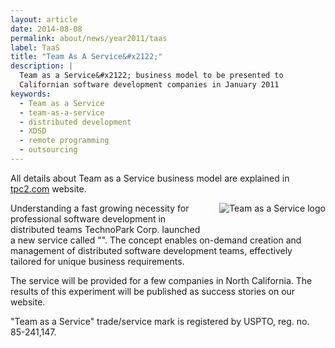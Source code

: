 ```yaml
---
layout: article
date: 2014-08-08
permalink: about/news/year2011/taas
label: TaaS
title: "Team As A Service&#x2122;"
description: |
  Team as a Service&#x2122; business model to be presented to
  Californian software development companies in January 2011
keywords:
  - Team as a Service
  - team-as-a-service
  - distributed development
  - XDSD
  - remote programming
  - outsourcing
---
```


All details about Team as a Service business model are explained in [tpc2.com](http://www.tpc2.com/) website.

<a href="http://www.tpc2.com">
        <img src="data:image/png;base64,${base64:/about/news/year2011/taas.png}" alt="Team as a Service logo" style="float:right; margin-left: 2em; margin-bottom: 2em;"/>
    </a>

Understanding a fast growing necessity for professional software development in distributed teams 
TechnoPark Corp. launched a new service called "". The concept enables on-demand creation and 
management of distributed software development teams, effectively tailored for unique business requirements.

The service will be provided for a few companies in North California. The results of this experiment 
will be published as success stories on our website.

"Team as a Service" trade/service mark is registered by USPTO, reg. no. 85-241,147.
